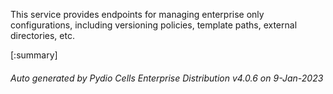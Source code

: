 






This service provides endpoints for managing enterprise only configurations, including versioning policies, template paths, external directories, etc.

[:summary]

###### Auto generated by Pydio Cells Enterprise Distribution v4.0.6 on 9-Jan-2023
